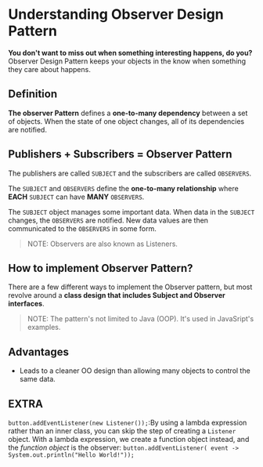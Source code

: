 # Understanding Observer Design Pattern

**You don't want to miss out when something interesting happens, do you?** Observer Design Pattern keeps your objects in the know when something they care about happens.

## Definition

**The observer Pattern** defines a **one-to-many dependency** between a set of objects. When the state of one object changes, all of its dependencies are notified.

## Publishers + Subscribers = Observer Pattern

The publishers are called `SUBJECT` and the subscribers are called `OBSERVERS`.

The `SUBJECT` and `OBSERVERS` define the **one-to-many relationship** where **EACH** `SUBJECT` can have **MANY** `OBSERVERS`.

The `SUBJECT` object manages some important data. When data in the `SUBJECT` changes, the `OBSERVERS` are notified. New data values are then communicated to the `OBSERVERS` in some form.

> NOTE: Observers are also known as Listeners.

## How to implement Observer Pattern?

There are a few different ways to implement the Observer pattern, but most revolve around a **class design that includes Subject and Observer interfaces**.

> NOTE: The pattern's not limited to Java (OOP). It's used in JavaSript's examples.

## Advantages

- Leads to a cleaner OO design than allowing many objects to control the same data.

## EXTRA

`button.addEventListener(new Listener());`:By using a lambda expression rather than an inner class, you can skip the step of creating a `Listener` object. With a lambda expression, we create a function object instead, and the _function object_ is the observer: `button.addEventListener( event -> System.out.println("Hello World!"));`
